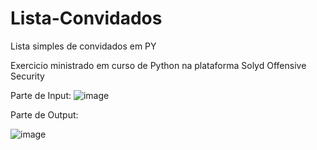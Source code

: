 # Lista-Convidados
Lista simples de convidados em PY

Exercicio ministrado em curso de Python na plataforma Solyd Offensive Security

Parte de Input:
![image](https://github.com/G0bust3r/Lista-Convidados/assets/120729803/c1b1b334-1b97-4866-9bfd-9d6fada52851)

Parte de Output:

![image](https://github.com/G0bust3r/Lista-Convidados/assets/120729803/9763f5ff-deb5-41fd-8b54-1e3b69e433ab)
